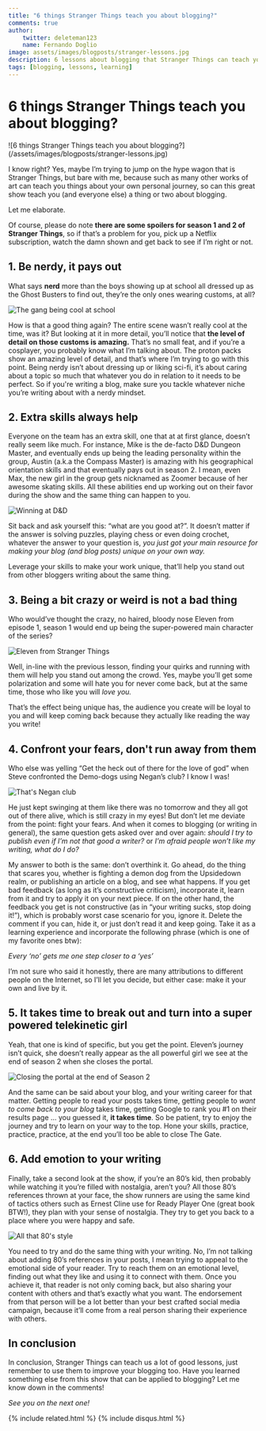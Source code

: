 ```yaml
---
title: "6 things Stranger Things teach you about blogging?"
comments: true
author:
    twitter: deleteman123
    name: Fernando Doglio
image: assets/images/blogposts/stranger-lessons.jpg
description: 6 lessons about blogging that Stranger Things can teach you, from being cool with being nerdy to fight off your fears, check them out here. 
tags: [blogging, lessons, learning]
---
```




# 6 things Stranger Things teach you about blogging?
<div class="post-header-img" markdown="1">
![6 things Stranger Things teach you about blogging?](/assets/images/blogposts/stranger-lessons.jpg)
</div>

I know right? Yes, maybe I’m trying to jump on the hype wagon that is Stranger Things, but bare with me, because such as many other works of art can teach you things about your own personal journey, so can this great show teach you (and everyone else) a thing or two about blogging.

Let me elaborate.

Of course, please do note **there are some spoilers for season 1 and 2 of Stranger Things**, so if that’s a problem for you, pick up a Netflix subscription, watch the damn shown and get back to see if I’m right or not.


## 1. Be nerdy, it pays out

What says **nerd** more than the boys showing up at school all dressed up as the Ghost Busters to find out, they’re the only ones wearing customs, at all?


![The gang being cool at school](/assets/images/blogposts/st-gb.jpg)


How is that a good thing again? The entire scene wasn’t really cool at the time, was it? But looking at it in more detail, you’ll notice that **the level of detail on those customs is amazing.** That’s no small feat, and if you’re a cosplayer, you probably know what I’m talking about. The proton packs show an amazing level of detail, and that’s where I’m trying to go with this point. Being nerdy isn’t about dressing up or liking sci-fi, it’s about caring about a topic so much that whatever you do in relation to it needs to be perfect.  So if you're writing a blog, make sure you tackle whatever niche you’re writing about with a nerdy mindset.


## 2. Extra skills always help

Everyone on the team has an extra skill, one that at at first glance, doesn’t really seem like much. For instance, Mike is the de-facto D&D Dungeon Master, and eventually ends up being the leading personality within the group, Austin (a.k.a the Compass Master) is amazing with his geographical orientation skills and that eventually pays out in season 2. I mean, even Max, the new girl in the group gets nicknamed as Zoomer because of her awesome skating skills. All these abilities end up working out on their favor during the show and the same thing can happen to you.


![Winning at D&D](/assets/images/blogposts/st-dd.jpg)


Sit back and ask yourself this: “what are you good at?”. It doesn’t matter if the answer is solving puzzles, playing chess or even doing crochet, whatever the answer to your question is, *you just got your main resource for making your blog (and blog posts) unique on your own way.*

Leverage your skills to make your work unique, that’ll help you stand out from other bloggers writing about the same thing.


## 3. Being a bit crazy or weird is not a bad thing

Who would’ve thought the crazy, no haired, bloody nose Eleven from episode 1, season 1 would end up being the super-powered main character of the series?

![Eleven from Stranger Things](/assets/images/blogposts/ss-11.jpg)


Well, in-line with the previous lesson, finding your quirks and running with them will help you stand out among the crowd. Yes, maybe you’ll get some polarization  and some will hate you for never come back, but at the same time, those who like you will *love you.* 

That’s the effect being unique has, the audience you create will be loyal to you and will keep coming back because they actually like reading the way you write!


## 4. Confront your fears, don't run away from them 

Who else was yelling “Get the heck out of there for the love of god” when Steve confronted the Demo-dogs using Negan’s club?
I know I was!


![That's Negan club](/assets/images/blogposts/st-fdd.png)


He just kept swinging at them like there was no tomorrow and they all got out of there alive, which is still crazy in my eyes! But don’t let me deviate from the point: fight your fears.
And when it comes to blogging (or writing in general), the same question gets asked over and over again: *should I try to publish even if I’m not that good a writer?* or *I’m afraid people won’t like my writing, what do I do?*

My answer to both is the same: don’t overthink it. Go ahead, do the thing that scares you, whether is fighting a demon dog from the Upsidedown realm, or publishing an article on a blog, and see what happens. If you get bad feedback (as long as it’s constructive criticism), incorporate it, learn from it and try to apply it on your next piece. 
If on the other hand, the feedback you get is not constructive (as in “your writing sucks, stop doing it!”), which is probably worst case scenario for you, ignore it. Delete the comment if you can, hide it, or just don’t read it and keep going. Take it as a learning experience and incorporate the following phrase (which is one of my favorite ones btw):

*Every ‘no’ gets me one step closer to a ‘yes’*

I’m not sure who said it honestly, there are many attributions to different people on the Internet, so I’ll let you decide, but either case: make it your own and live by it.


## 5. It takes time to break out and turn into a super powered telekinetic girl

Yeah, that one is kind of specific, but you get the point. Eleven’s journey isn’t quick, she doesn’t really appear as the all powerful girl we see at the end of season 2 when she closes the portal.


![Closing the portal at the end of Season 2](/assets/images/blogposts/ss-cp.jpg)


And the same can be said about your blog, and your writing career for that matter. Getting people to read your posts takes time, getting people to *want to come back to your blog* takes time, getting Google to rank you #1 on their results page … you guessed it, **it takes time**. So be patient, try to enjoy the journey and try to learn on your way to the top. Hone your skills, practice, practice, practice, at the end you’ll too be able to close The Gate.



## 6. Add emotion to your writing

Finally, take a second look at the show, if you’re an 80’s kid, then probably while watching it you’re filled with nostalgia, aren’t you? All those 80’s references thrown at your face, the show runners are using the same kind of tactics others such as Ernest Cline use for Ready Player One (great book BTW!), they plan with your sense of nostalgia. They try to get you back to a place where you were happy and safe. 


![All that 80's style](/assets/images/blogposts/st-80.jpg)


You need to try and do the same thing with your writing. No, I’m not talking about adding 80’s references in your posts, I mean trying to appeal to the emotional side of your reader. Try to reach them on an emotional level, finding out what they like and using it to connect with them. Once you achieve it, that reader is not only coming back, but also sharing your content with others and that’s exactly what you want. The endorsement from that person will be a lot better than your best crafted social media campaign, because it’ll come from a real person sharing their experience with others.


## In conclusion

In conclusion, Stranger Things can teach us a lot of good lessons, just remember to use them to improve your blogging too. 
Have you learned something else from this show that can be applied to blogging? Let me know down in the comments! 

*See you on the next one!*


<div class="sharethis-inline-share-buttons"></div>
                        
{% include related.html %}
{% include disqus.html %}